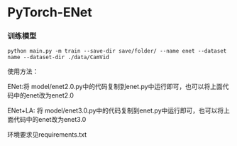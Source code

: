 # PyTorch-ENet

### 训练模型

```
python main.py -m train --save-dir save/folder/ --name enet --dataset name --dataset-dir ./data/CamVid
```
使用方法：

ENet:将 model/enet2.0.py中的代码复制到enet.py中运行即可，也可以将上面代码中的enet改为enet2.0

ENet+LA: 将 model/enet3.0.py中的代码复制到enet.py中运行即可，也可以将上面代码中的enet改为enet3.0

环境要求见requirements.txt

